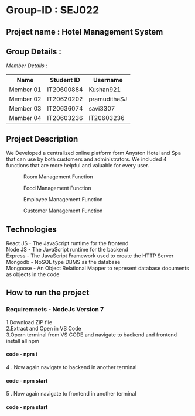 # Group-ID : SEJ022
## Project name : Hotel Management System
## Group Details :

*Member Details :*
<table>
<tr> 
  <th>Name</th>
  <th>Student ID</th> 
  <th>Username</th> 
</tr> 
<tr>
  <td>Member 01 </td>
  <td>IT20600884 </td>
  <td>Kushan921</td>
</tr>
<tr>
  <td>Member 02 </td>
  <td>IT20620202 </td>
  <td>pramudithaSJ </td>
</tr>
<tr>
  <td>Member 03 </td>
  <td>IT20636074 </td>
  <td>savi3307</td>
</tr>
<tr>
  <td>Member 04 </td>
  <td>IT20603236 </td>
  <td>IT20603236</td>
</tr>
</table>

## Project Description 
We Developed a centralized online platform form Anyston Hotel and Spa that can use by both customers and administrators. We included 4 functions that are more helpful and valuable for every user.
<ul>
  <ol>Room Management Function</ol>
  <ol>Food Management Function</ol>
  <ol>Employee Management Function</ol>
  <ol>Customer Management Function</ol>
</ul>

## Technologies 
React JS - The JavaScript runtime for the frontend<br>
Node JS - The JavaScript runtime for the backend<br>
Express - The JavaScript Framework used to create the HTTP Server<br>
Mongodb - NoSQL type DBMS as the database<br>
Mongoose - An Object Relational Mapper to represent database documents as objects in the code<br>

## How to run the project
### Requiremnets - NodeJs Version 7
1.Download ZIP file <br>
2.Extract and Open in VS Code<br>
3.Opern terminal from VS CODE and navigate to backend and frontend  install all npm<br>
####  code - npm i
4 . Now again navigate to backend in another terminal
####  code - npm start 
5 . Now again navigate to frontend in another terminal
####  code - npm start


